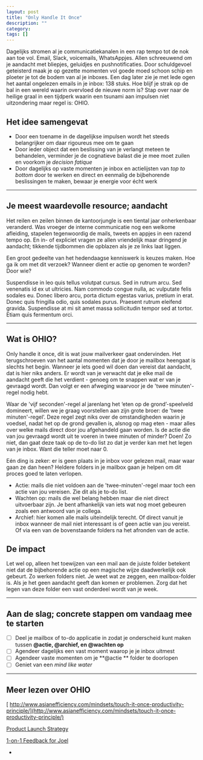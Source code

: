 ```yaml
---
layout: post
title: "Only Handle It Once"
description: ""
category: 
tags: []
---
```


Dagelijks stromen al je communicatiekanalen in een rap tempo tot de nok aan toe vol. Email, Slack, voicemails, WhatsAppjes. Allen schreeuwend om je aandacht met bliepjes, geluidjes en pushnotificaties. Door schuldgevoel geteisterd maak je op gezette momenten vol goede moed schoon schip en ploeter je tot de bodem van al je inboxes. Een dag later zie je met lede ogen het aantal ongelezen emails in je inbox: 138 stuks. Hoe blijf je strak op de bal in een wereld waarin overvloed de nieuwe norm is? Stap over naar de heilige graal in een tijdperk waarin een tsunami aan impulsen niet uitzondering maar regel is: OHIO. 

## Het idee samengevat 

- Door een toename in de dagelijkse impulsen wordt het steeds belangrijker om daar rigoureus mee om te gaan
- Door ieder object dat een beslissing van je verlangt meteen te behandelen, verminder je de cognatieve balast die je mee moet zuilen en voorkom je _decision fatique_ 
- Door dagelijks op vaste momenten je inbox en actielijsten van _top to bottom_ door te werken en direct en eenmalig de bijbehorende beslissingen te maken, bewaar je energie voor écht werk

---

## Je meest waardevolle resource; aandacht

Het reilen en zeilen binnen de kantoorjungle is een tiental jaar onherkenbaar veranderd. Was vroeger de interne communicatie nog een welkome afleiding, stapelen tegenwoordig de mails, tweets en appjes in een razend tempo op. En in- of expliciet vragen ze allen vriendelijk maar dringend je aandacht; tikkende tijdbommen die opblazen als je ze links laat liggen.

Een groot gedeelte van het hedendaagse kenniswerk is keuzes maken. Hoe ga ik om met dit verzoek? Wanneer dient er actie op genomen te worden? Door wie? 

Suspendisse in leo quis tellus volutpat cursus. Sed in rutrum arcu. Sed venenatis id ex ut ultricies. Nam commodo congue nulla, ac vulputate felis sodales eu. Donec libero arcu, porta dictum egestas varius, pretium in erat. Donec quis fringilla odio, quis sodales purus. Praesent rutrum eleifend gravida. Suspendisse at mi sit amet massa sollicitudin tempor sed at tortor. Etiam quis fermentum orci.

[](https://www.notion.so/front/irene-docs.png)

---

## Wat is OHIO?

Only handle it once, dit is wat jouw mailverkeer gaat ondervinden. Het terugschroeven van het aantal momenten dat je door je mailbox heengaat is slechts het begin. Wanneer je iets goed wil doen dan vereist dat aandacht, dat is hier niks anders. Er wordt van je verwacht dat je elke mail de aandacht geeft die het verdient - genoeg om te snappen wat er van je gevraagd wordt. Dan volgt er een afweging waarvoor je de 'twee minuten'-regel nodig hebt.

Waar de 'vijf seconden'-regel al jarenlang het ‘eten op de grond’-speelveld domineert, willen we je graag voorstellen aan zijn grote broer: de 'twee minuten'-regel’. Deze regel zegt niks over de omstandigheden waarin je voedsel, nadat het op de grond gevallen is, alsnog op mag eten - maar alles over welke mails direct door jou afgehandeld gaan worden. Is de actie die van jou gevraagd wordt uit te voeren in twee minuten of minder? Doen! Zo niet, dan gaat deze taak op de to-do list zo dat je verder kan met het legen van je inbox. Want die teller moet naar 0.

[](https://www.notion.so/front/irene-wikis.png)

Eén ding is zeker: er is geen plaats in je inbox voor gelezen mail, maar waar gaan ze dan heen? Heldere folders in je mailbox gaan je helpen om dit proces goed te laten verlopen. 

- Actie: mails die niet voldoen aan de 'twee-minuten'-regel maar toch een actie van jou vereisen. Zie dit als je to-do list. 
- Wachten op: mails die wel belang hebben maar die niet direct uitvoerbaar zijn. Je bent afhankelijk van iets wat nog moet gebeuren zoals een antwoord van je collega. 
- Archief: hier komen alle mails uiteindelijk terecht. Of direct vanuit je inbox wanneer de mail niet interessant is of geen actie van jou vereist. Of via een van de bovenstaande folders na het afronden van de actie.

## De impact

Let wel op, alleen het toewijzen van een mail aan de juiste folder betekent niet dat de bijbehorende actie op een magische wijze daadwerkelijk ook gebeurt. Zo werken folders niet. Je weet wat ze zeggen, een mailbox-folder is. Als je het geen aandacht geeft dan komen er problemen. Zorg dat het legen van deze folder een vast onderdeel wordt van je week. 

---

## Aan de slag; concrete stappen om vandaag mee te starten

- [ ]  Deel je mailbox of to-do applicatie in zodat je onderscheid kunt maken tussen **@actie, @archief, en @wachten op** 
- [ ]  Agendeer dagelijks een vast moment waarop je je inbox uitmest 
- [ ]  Agendeer vaste momenten om je **@actie ** folder te doorlopen
- [ ]  Geniet van een _mind like water_ 

---

## Meer lezen over OHIO

[ [http://www.asianefficiency.com/mindsets/touch-it-once-productivity-principle/](http://www.asianefficiency.com/mindsets/touch-it-once-productivity-principle/) ](./http-www-asianefficiency-com-mindsets-touch-it-once-productivity-principle-f2e7b1f068c646c189083b1fa90c4dd2.md)

[Product Launch Strategy](./Product-Launch-Strategy-cdb6dc5c6672417bae73950b00f3a2ca.md)

[1-on-1 Feedback for Joel](./1-on-1-Feedback-for-Joel-661d3d94b4024203b1c1c18b92fe25c4.md)

-
